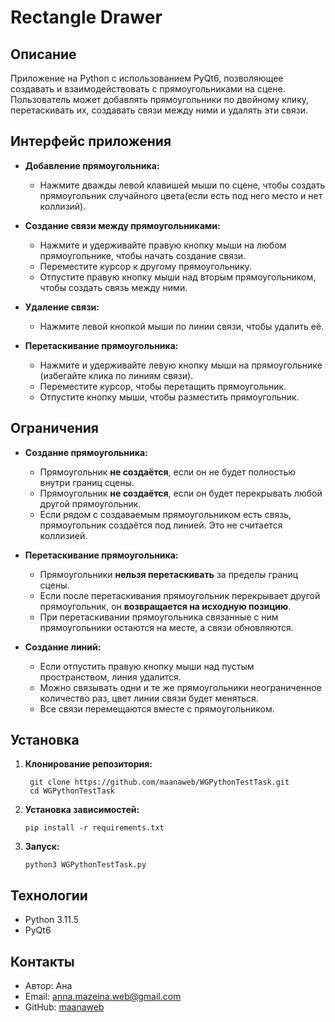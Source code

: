 # Rectangle Drawer

## Описание

Приложение на Python с использованием PyQt6, позволяющее создавать и взаимодействовать с прямоугольниками на сцене. Пользователь может добавлять прямоугольники по двойному клику, перетаскивать их, создавать связи между ними и удалять эти связи.

## Интерфейс приложения

- **Добавление прямоугольника:**
  - Нажмите дважды левой клавишей мыши по сцене, чтобы создать прямоугольник случайного цвета(если есть под него место и нет коллизий).

- **Создание связи между прямоугольниками:**
  - Нажмите и удерживайте правую кнопку мыши на любом прямоугольнике, чтобы начать создание связи.
  - Переместите курсор к другому прямоугольнику.
  - Отпустите правую кнопку мыши над вторым прямоугольником, чтобы создать связь между ними.

- **Удаление связи:**
  - Нажмите левой кнопкой мыши по линии связи, чтобы удалить её.

- **Перетаскивание прямоугольника:**
  - Нажмите и удерживайте левую кнопку мыши на прямоугольнике (избегайте клика по линиям связи).
  - Переместите курсор, чтобы перетащить прямоугольник.
  - Отпустите кнопку мыши, чтобы разместить прямоугольник.

## Ограничения

- **Создание прямоугольника:**
  - Прямоугольник **не создаётся**, если он не будет полностью внутри границ сцены.
  - Прямоугольник **не создаётся**, если он будет перекрывать любой другой прямоугольник.
  - Если рядом с создаваемым прямоугольником есть связь, прямоугольник создаётся под линией. Это не считается коллизией.

- **Перетаскивание прямоугольника:**
  - Прямоугольники **нельзя перетаскивать** за пределы границ сцены.
  - Если после перетаскивания прямоугольник перекрывает другой прямоугольник, он **возвращается на исходную позицию**.
  - При перетаскивании прямоугольника связанные с ним прямоугольники остаются на месте, а связи обновляются.
 
- **Создание линий:**
  - Если отпустить правую кнопку мыши над пустым пространством, линия удалится.
  - Можно связывать одни и те же прямоугольники неограниченное количество раз, цвет линии связи будет меняться.
  - Все связи перемещаются вместе с прямоугольником.


## Установка

1. **Клонирование репозитория:**

   ```
    git clone https://github.com/maanaweb/WGPythonTestTask.git
    cd WGPythonTestTask
    ```

2. **Установка зависимостей:**

   ```
   pip install -r requirements.txt
   ```
2. **Запуск:**

   ```
   python3 WGPythonTestTask.py
   ```

## Технологии
* Python 3.11.5
* PyQt6

## Контакты

* Автор: Ана
* Email: anna.mazeina.web@gmail.com
* GitHub: [maanaweb](https://github.com/maanaweb/)

